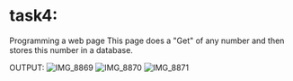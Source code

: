 # task4:

Programming a web page This page does a "Get" of any  number and then stores this number in a database.

OUTPUT:
![IMG_8869](https://github.com/waadx9/task4/assets/139132148/d2919e14-b5d0-4e9b-9877-9cc999e259a8)
![IMG_8870](https://github.com/waadx9/task4/assets/139132148/cea6a4be-b867-422f-8b7a-62f242f65335)
![IMG_8871](https://github.com/waadx9/task4/assets/139132148/e5f330d4-78d4-40bd-a481-2613057c759f)
